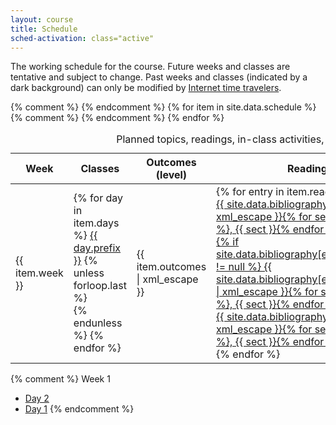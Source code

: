 ```yaml
---
layout: course
title: Schedule
sched-activation: class="active"
---
```

The working schedule for the course. Future weeks and classes are tentative and subject to change. Past weeks and classes (indicated by a dark background) can only be modified by [Internet time travelers](http://arxiv.org/abs/1312.7128).

<table class="table">
<caption class="ignore-caption">Planned topics, readings, in-class activities, and out-of-class assignments</caption>
<thead><tr>
<th scope="col">Week</th><th scope="col">Classes</th><th scope="col">Outcomes (level)</th><th scope="col">Readings</th>
{% comment %}
<th scope="col">Activities</th>
{% endcomment %}
<th scope="col">Assignments</th>
</tr></thead>
<tbody>
{% for item in site.data.schedule %}
	<tr class="{{ item.completed }}">
		<td>{{ item.week }}</td>
                <td>
                        {% for day in item.days %}
                           <a href="Week{{ item.week }}-{{ day.prefix }}.html" class="{{day.completed}}">{{ day.prefix }}</a>
                           {% unless forloop.last %}<br/>{% endunless %}
                        {% endfor %}
                </td>
		<td>{{ item.outcomes | xml_escape }}</td>
		<td>
			{% for entry in item.readings %}
			   <div class="visible-sm visible-md visible-lg compact">
			   <a href="{{ site.data.bibliography[entry.tag].url | escape }}">
{{ site.data.bibliography[entry.tag].title | xml_escape }}{% for sect in entry.sect %}, {{ sect }}{% endfor %}
   			   </a>
			   </div>
			   <div class="visible-xs compact">
			   <a href="{{ site.data.bibliography[entry.tag].url | escape }}">
{% if site.data.bibliography[entry.tag].shorter != null %}
{{ site.data.bibliography[entry.tag].shorter | xml_escape }}{% for sect in entry.sect %}, {{ sect }}{% endfor %}
{% else %}
{{ site.data.bibliography[entry.tag].title | xml_escape }}{% for sect in entry.sect %}, {{ sect }}{% endfor %}
{% endif %}
			   </a>
			   </div>
			{% endfor %}
		</td>
{% comment %}
		<td>
			{% for activity in item.activities %}
			   {{ activity.name }}
			{% comment %}
			   <a href="{{ activity.url | escape }}">{{ activity.name | xml_escape }}</a>
			{% endcomment %}
			{% endfor %}
		</td>
{% endcomment %}
		<td>
			{% for assignment in item.assignments %}
			   <a href="{{ assignment.url | escape }}">{{ assignment.name | xml_escape }}</a><br/>
			{% endfor %}
		</td>
	</tr>
{% endfor %}
</tbody>
</table>

{% comment %}
Week 1

* [Day 2](Week1-Day2.html "Week 1, Day 2")
* [Day 1](Week1-Day1.html "Week 1, Day 1")
{% endcomment %}
